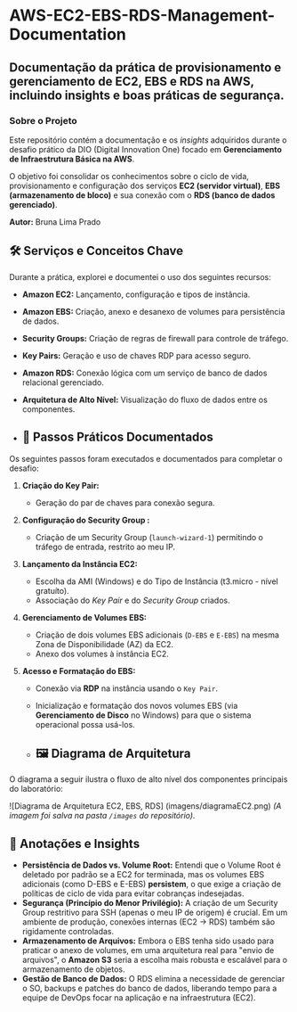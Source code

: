 # AWS-EC2-EBS-RDS-Management-Documentation
## Documentação da prática de provisionamento e gerenciamento de EC2, EBS e RDS na AWS, incluindo insights e boas práticas de segurança.

### Sobre o Projeto
Este repositório contém a documentação e os *insights* adquiridos durante o desafio prático da DIO (Digital Innovation One) focado em **Gerenciamento de Infraestrutura Básica na AWS**.

O objetivo foi consolidar os conhecimentos sobre o ciclo de vida, provisionamento e configuração dos serviços **EC2 (servidor virtual)**, **EBS (armazenamento de bloco)** e sua conexão com o **RDS (banco de dados gerenciado)**.

**Autor:** Bruna Lima Prado

## 🛠️ Serviços e Conceitos Chave

Durante a prática, explorei e documentei o uso dos seguintes recursos:

* **Amazon EC2:** Lançamento, configuração e tipos de instância.
* **Amazon EBS:** Criação, anexo e desanexo de volumes para persistência de dados.
* **Security Groups:** Criação de regras de firewall para controle de tráfego.
* **Key Pairs:** Geração e uso de chaves RDP para acesso seguro.
* **Amazon RDS:** Conexão lógica com um serviço de banco de dados relacional gerenciado.
* **Arquitetura de Alto Nível:** Visualização do fluxo de dados entre os componentes.

* ## 📝 Passos Práticos Documentados

Os seguintes passos foram executados e documentados para completar o desafio:

1.  **Criação do Key Pair:**
    * Geração do par de chaves para conexão segura.

2.  **Configuração do Security Group :**
    * Criação de um Security Group (`launch-wizard-1`) permitindo o tráfego de entrada, restrito ao meu IP.

3.  **Lançamento da Instância EC2:**
    * Escolha da AMI (Windows) e do Tipo de Instância (t3.micro - nível gratuíto).
    * Associação do *Key Pair* e do *Security Group* criados.

4.  **Gerenciamento de Volumes EBS:**
    * Criação de dois volumes EBS adicionais (`D-EBS` e `E-EBS`) na mesma Zona de Disponibilidade (AZ) da EC2.
    * Anexo dos volumes à instância EC2.

5.  **Acesso e Formatação do EBS:**
    * Conexão via **RDP** na instância usando o `Key Pair`.
    * Inicialização e formatação dos novos volumes EBS (via **Gerenciamento de Disco** no Windows) para que o sistema operacional possa usá-los.
  
    * ## 🖼️ Diagrama de Arquitetura

O diagrama a seguir ilustra o fluxo de alto nível dos componentes principais do laboratório:

![Diagrama de Arquitetura EC2, EBS, RDS] (imagens/diagramaEC2.png)
*(A imagem foi salva na pasta `/images` do repositório).*

## 🧠 Anotações e Insights 

* **Persistência de Dados vs. Volume Root:** Entendi que o Volume Root é deletado por padrão se a EC2 for terminada, mas os volumes EBS adicionais (como D-EBS e E-EBS) **persistem**, o que exige a criação de políticas de ciclo de vida para evitar cobranças indesejadas.
* **Segurança (Princípio do Menor Privilégio):** A criação de um Security Group restritivo para SSH (apenas o meu IP de origem) é crucial. Em um ambiente de produção, conexões internas (EC2 -> RDS) também são rigidamente controladas.
* **Armazenamento de Arquivos:** Embora o EBS tenha sido usado para praticar o anexo de volumes, em uma arquitetura real para "envio de arquivos", o **Amazon S3** seria a escolha mais robusta e escalável para o armazenamento de objetos.
* **Gestão de Banco de Dados:** O RDS elimina a necessidade de gerenciar o SO, backups e patches do banco de dados, liberando tempo para a equipe de DevOps focar na aplicação e na infraestrutura (EC2).
